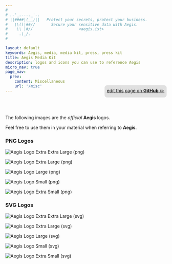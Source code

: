 ```yaml
---
#
# .-'_.---._'-.
# ||####|(__)||   Protect your secrets, protect your business.
#   \\()|##//       Secure your sensitive data with Aegis.
#    \\ |#//                    <aegis.ist>
#     .\_/.
#

layout: default
keywords: Aegis, media, media kit, press, press kit
title: Aegis Media Kit
description: logos and icons you can use to reference Aegis
micro_nav: true
page_nav:
  prev:
    content: Miscellaneous
    url: '/misc'
---
```


<p style="text-align:right;position:relative;top:-40px;"
><a href="https://github.com/ShieldWorks/aegis-web/blob/main/media.md"
style="border-bottom: none;background:#e0e0e0;padding:0.5em;display:inline-block;
border-radius:8px;">
edit this page on <strong>GitHub</strong> ✏️</a></p>

The following images are the *official* **Aegis** logos. 

Feel free to use them in your material when referring to **Aegis**.

### PNG Logos

![Aegis Logo Extra Extra Large (png)](/assets/media/aegis-logo-xxl.png)

![Aegis Logo Extra Large (png)](/assets/media/aegis-logo-xl.png)

![Aegis Logo Large (png)](/assets/media/aegis-logo-l.png)

![Aegis Logo Small (png)](/assets/media/aegis-logo-s.png)

![Aegis Logo Extra Small (png)](/assets/media/aegis-logo-xs.png)

### SVG Logos

![Aegis Logo Extra Extra Large (svg)](/assets/media/aegis-logo-xxl.svg)

![Aegis Logo Extra Large (svg)](/assets/media/aegis-logo-xl.svg)

![Aegis Logo Large (svg)](/assets/media/aegis-logo-l.svg)

![Aegis Logo Small (svg)](/assets/media/aegis-logo-s.svg)

![Aegis Logo Extra Small (svg)](/assets/media/aegis-logo-xs.svg)
